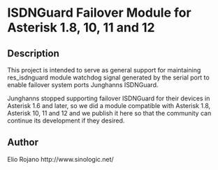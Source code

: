 <h1>ISDNGuard Failover Module for Asterisk 1.8, 10, 11 and 12</h1>

<h2>Description</h2>

This project is intended to serve as general support for maintaining res_isdnguard module 
watchdog signal generated by the serial port to enable failover system ports Junghanns ISDNGuard.

Junghanns stopped supporting failover ISDNGuard for their devices in Asterisk 1.6 and later, 
so we did a module compatible with Asterisk 1.8, Asterisk 10, 11 and 12 and we publish it here 
so that the community can continue its development if they desired.

<h2>Author</h2>
Elio Rojano
http://www.sinologic.net/
